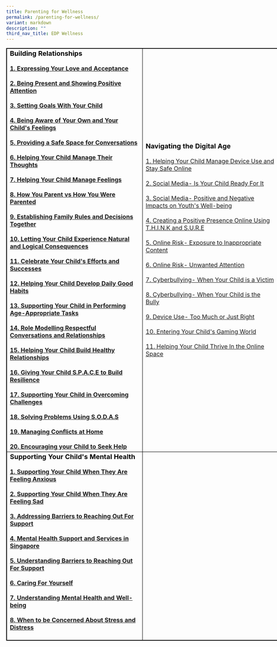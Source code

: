 ```yaml
---
title: Parenting for Wellness
permalink: /parenting-for-wellness/
variant: markdown
description: ""
third_nav_title: EDP Wellness
---
```

<table style="border:1px solid black;width:840px;">
<tbody>
	 <tr><td style="border: 1px solid black; width: 350px;">
             <b>
             <strong style="color: black; font-size: 18;"> Building Relationships</strong>
             <br>
                         <br>
            <a href="https://drive.google.com/file/d/1zfOeaQV4vVJtet9cNupzO7E8jnUOwFg_/view?usp=sharing">1. Expressing Your Love and Acceptance</a>
             <br><br> 
							 <a href="https://drive.google.com/file/d/1kMcvSvL6xWerrLSfVZRU_ubIxXuhKd4_/view?usp=drive_link">2. Being Present and Showing Positive Attention</a>
             <br>
							 <br> <a href="https://drive.google.com/file/d/1oVEdRiBIbmXZL6T3F-G7MOCWnMnrnyu8/view?usp=drive_link">3. Setting Goals With Your Child</a>
             <br><br>
							  <a href="https://drive.google.com/file/d/1RmMh4JZN2oePquydzDMoVHeTHF1xMhl2/view?usp=drive_link">4. Being Aware of Your Own and Your Child's Feelings</a>
             <br><br>
							  <a href="https://drive.google.com/file/d/1xrvU-c3X8YgIsm3QXmuCBVKCW64oEADG/view?usp=drive_link">5. Providing a Safe Space for Conversations</a>
             <br><br>
							  <a href="https://drive.google.com/file/d/1jggClAp2mV6y1FEzrhspijhtH2gku4cw/view?usp=drive_link">6. Helping Your Child Manage Their Thoughts</a>
             <br><br>
							  <a href="https://drive.google.com/file/d/1Z9ldUIKfGT8kqpy7vI9gWYBP04R7Ej8C/view?usp=drive_link">7. Helping Your Child Manage Feelings</a>
             <br><br>
							  <a href="https://drive.google.com/file/d/1jhvomInj36wpDC76qAesxak7JPzEzbGq/view?usp=drive_link">8. How You Parent vs How You Were Parented</a>
             <br><br>
							  <a href="https://drive.google.com/file/d/1zxfdUhM0WG4wTSY1bdnFzcYI6Yh13Y2b/view?usp=drive_link">9. Establishing Family Rules and Decisions Together</a>
             <br>
							 <br>
            <a href="https://drive.google.com/file/d/1o63l-KsOyCWLkn7W_Vwt4Spfx8PisuH0/view?usp=drive_link">10. Letting Your Child Experience Natural and Logical Consequences</a>
             <br><br> 
							 <a href="https://drive.google.com/file/d/1BSc15Goi0Ay25Ga_HmtuDRYuqeQ9j7vT/view?usp=drive_link">11. Celebrate Your Child's Efforts and Successes</a>
             <br>
							 <br> <a href="https://drive.google.com/file/d/1cdrBbDuWHhpZzevQkv6URfO7BWuTo_0I/view?usp=drive_link">12. Helping Your Child Develop Daily Good Habits</a>
             <br><br>
							  <a href="https://drive.google.com/file/d/1b461Vjt-EjsSw0AWvM-i3x0fHQCGr3em/view?usp=drive_link">13. Supporting Your Child in Performing Age-Appropriate Tasks</a>
             <br><br>
							  <a href="https://drive.google.com/file/d/1ATk8W2-klLdi2eW9HmWiGE6l76vMMw20/view?usp=drive_link">14. Role Modelling Respectful Conversations and Relationships</a>
             <br><br>
							  <a href="https://drive.google.com/file/d/1n1ZB_QNxW31aQrn96cvfEsr4jmO-WXKp/view?usp=drive_link">15. Helping Your Child Build Healthy Relationships</a>
             <br><br>
							  <a href="https://drive.google.com/file/d/1LGnoIEsJQLuB69wskBZbpmFDAZb3js4a/view?usp=drive_link">16. Giving Your Child S.P.A.C.E to Build Resilience</a>
             <br><br>
							  <a href="https://drive.google.com/file/d/1DW0lHATgdTURdNjaV_YF0GP9ZvMD3jsu/view?usp=drive_link">17. Supporting Your Child in Overcoming Challenges</a>
             <br><br>
							  <a href="https://drive.google.com/file/d/1yZv-ierwimJx8BWFwDHOWF79yXItT4pk/view?usp=drive_link">18. Solving Problems Using S.O.D.A.S</a>
             <br>
							 <br>
							  <a href="https://drive.google.com/file/d/1HhigdoYWHqUb4xSzDBTPs9DhoFYIaHUU/view?usp=drive_link">19. Managing Conflicts at Home</a>
             <br>
							 <br>
							  <a href="https://drive.google.com/file/d/1tuPadEUo4LM9U3ipvcKvnCx6xaGSzvGS/view?usp=drive_link">20. Encouraging your Child to Seek Help</a>
             <br>
        </b></td><td style="border:1px solid black; width:350px;">
<strong style="color:black;font-size:18;">Navigating the Digital Age</strong> 
<br><br>
	 <a href="https://drive.google.com/file/d/1Q4qjjug1y01in9HX5hjSfpovfnGoT-Gw/view?usp=drive_link">1. Helping Your Child Manage Device Use and Stay Safe Online</a>
<br><br>
		 <a href="https://drive.google.com/file/d/1GJqfH3lHqra1uOxoINpP9xjOmD_gvJqQ/view?usp=drive_link">2. Social Media- Is Your Child Ready For It</a>
<br><br>
		 <a href="https://drive.google.com/file/d/1Fp5DuTO0VTK4hpvnvjmnM9xT6sjYDH_E/view?usp=drive_link">3. Social Media- Positive and Negative Impacts on Youth's Well-being</a>
		 <br><br>
		 <a href="https://drive.google.com/file/d/1jQ0YseAQ5CkTR1Y6gxXJVGjnJYMHf1RT/view?usp=drive_link">4. Creating a Positive Presence Online Using T.H.I.N.K and S.U.R.E</a>
		 <br><br>
		 <a href="https://drive.google.com/file/d/1C_gvdhSUHMVKnGVCkD8NXhUHLeu-jn6c/view?usp=drive_link">5. Online Risk- Exposure to Inappropriate Content</a>
		 <br><br>
		 <a href="https://drive.google.com/file/d/1j19DQe1rI2NIREmsZNnZJ1xgnL9KbElq/view?usp=drive_link">6. Online Risk- Unwanted Attention</a>
		 <br><br>
		 <a href="https://drive.google.com/file/d/1mzkwh5rkOO4lbuFlVEf8uFHVFhW0eK21/view?usp=drive_link">7. Cyberbullying- When Your Child is a Victim</a><br>
		 <br>
		 <a href="https://drive.google.com/file/d/1vL3qUuWBdxUBzJ7J7Yefr14OaUO3R3Uy/view?usp=drive_link">8. Cyberbullying- When Your Child is the Bully</a><br>
		 <br>
		 <a href="https://drive.google.com/file/d/1S8MI2qTAneOYEjdG4JpC373bLQr8gde-/view?usp=drive_link">9. Device Use- Too Much or Just Right</a><br>
		 <br>
		 <a href="https://drive.google.com/file/d/16Ud52ca5UOjeuvNSjheYsP0xBXS0m4wf/view?usp=drive_link">10. Entering Your Child's Gaming World</a><br>
		 <br>
		 <a href="https://drive.google.com/file/d/1-xMOlCN20JeJEr2xtNmNRTqPlHNi6xOS/view?usp=drive_link">11. Helping Your Child Thrive In the Online Space</a><br>
		 
 </td></tr><tr><td style="border: 1px solid black; width: 350px;">
             <b>
             <strong style="color: black; font-size: 18;"> Supporting Your Child's Mental Health</strong>
             <br>   <br>
							 <a href="https://drive.google.com/file/d/1oMz_aCV7utoR9ku1EduE_Xi9Mik_EVg7/view?usp=drive_link">1. Supporting Your Child When They Are Feeling Anxious</a>
             <br>
                         <br>
            <a href="https://drive.google.com/file/d/1A3BTZCduUPdu0M0hlMeNogLPbkd8_YGz/view?usp=drive_link">2. Supporting Your Child When They Are Feeling Sad</a>
             <br>           
                         <br>
							 <a href="https://drive.google.com/file/d/1pF04hO910mBbMcZe08xtTUxONT4jB3X2/view?usp=drive_link">3. Addressing Barriers to Reaching Out For Support</a>
             <br>
							 <br>
							 <a href="https://drive.google.com/file/d/18iEPGPZ8Usx079Xryl_D4LwDkCfvKBjt/view?usp=drive_link">4. Mental Health Support and Services in Singapore</a>
             <br>
                         <br>
							 <a href="https://drive.google.com/file/d/1C5vr-zfpWJ21JZmIytVWaO7DOB_GozoP/view?usp=drive_link">5. Understanding Barriers to Reaching Out For Support </a>
             <br>
                         <br>
							 <a href="https://drive.google.com/file/d/1KHPVv16b99idqHzjlYVMMZLZBja7kWVx/view?usp=drive_link">6. Caring For Yourself</a>
             <br>
                         <br>
							 <a href="https://drive.google.com/file/d/1KnUqN3osBnkatPMkAdbZAcgubHq6gI6W/view?usp=drive_link">7. Understanding Mental Health and Well-being</a>
             <br>
                         <br>
							 <a href="https://drive.google.com/file/d/1ZGjnb6kUM54dS1nSK_ImuEBSEVbd40bd/view?usp=drive_link">8. When to be Concerned About Stress and Distress</a>
             <br>
                         <br>
             </b>
          </td> <td style="border:1px solid black; width:350px;">
<strong style="color:black;font-size:18;"></strong> 
<br><br>
	 
<br>
	</td>
          </tr>

</tbody></table>